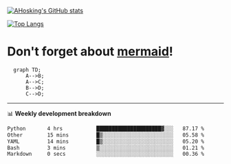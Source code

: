 [![AHosking's GitHub stats](https://github-readme-stats.vercel.app/api?username=ahosking&count_private=true&show_icons=true&theme=onedark&hide_rank=true&include_all_commits=true)](https://github.com/ahosking)

[![Top Langs](https://github-readme-stats.vercel.app/api/top-langs/?username=ahosking&layout=compact&theme=onedark)](https://github.com/ahosking)


# Don't forget about [mermaid](https://github.blog/2022-02-14-include-diagrams-markdown-files-mermaid/)!

```mermaid
  graph TD;
      A-->B;
      A-->C;
      B-->D;
      C-->D;
```
-------

📊 **Weekly development breakdown**

<!--START_SECTION:waka-->

```txt
Python       4 hrs           █████████████████████▓░░░   87.17 %
Other        15 mins         █▒░░░░░░░░░░░░░░░░░░░░░░░   05.58 %
YAML         14 mins         █▒░░░░░░░░░░░░░░░░░░░░░░░   05.20 %
Bash         3 mins          ▒░░░░░░░░░░░░░░░░░░░░░░░░   01.21 %
Markdown     0 secs          ░░░░░░░░░░░░░░░░░░░░░░░░░   00.36 %
```

<!--END_SECTION:waka-->
